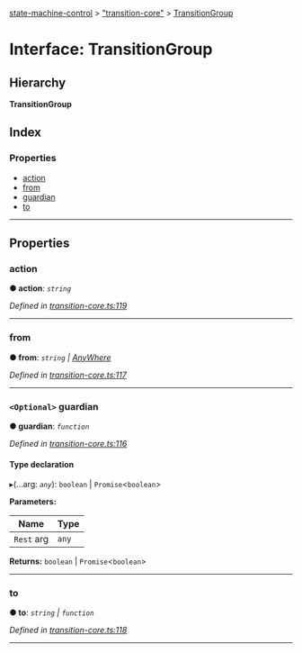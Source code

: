 [state-machine-control](../README.md) > ["transition-core"](../modules/_transition_core_.md) > [TransitionGroup](../interfaces/_transition_core_.transitiongroup.md)

# Interface: TransitionGroup

## Hierarchy

**TransitionGroup**

## Index

### Properties

* [action](_transition_core_.transitiongroup.md#action)
* [from](_transition_core_.transitiongroup.md#from)
* [guardian](_transition_core_.transitiongroup.md#guardian)
* [to](_transition_core_.transitiongroup.md#to)

---

## Properties

<a id="action"></a>

###  action

**● action**: *`string`*

*Defined in [transition-core.ts:119](https://github.com/TianyiLi/state-machine/blob/712c073/src/transition-core.ts#L119)*

___
<a id="from"></a>

###  from

**● from**: *`string` \| [AnyWhere](../modules/_transition_core_.md#anywhere)*

*Defined in [transition-core.ts:117](https://github.com/TianyiLi/state-machine/blob/712c073/src/transition-core.ts#L117)*

___
<a id="guardian"></a>

### `<Optional>` guardian

**● guardian**: *`function`*

*Defined in [transition-core.ts:116](https://github.com/TianyiLi/state-machine/blob/712c073/src/transition-core.ts#L116)*

#### Type declaration
▸(...arg: *`any`*): `boolean` \| `Promise`<`boolean`>

**Parameters:**

| Name | Type |
| ------ | ------ |
| `Rest` arg | `any` |

**Returns:** `boolean` \| `Promise`<`boolean`>

___
<a id="to"></a>

###  to

**● to**: *`string` \| `function`*

*Defined in [transition-core.ts:118](https://github.com/TianyiLi/state-machine/blob/712c073/src/transition-core.ts#L118)*

___

